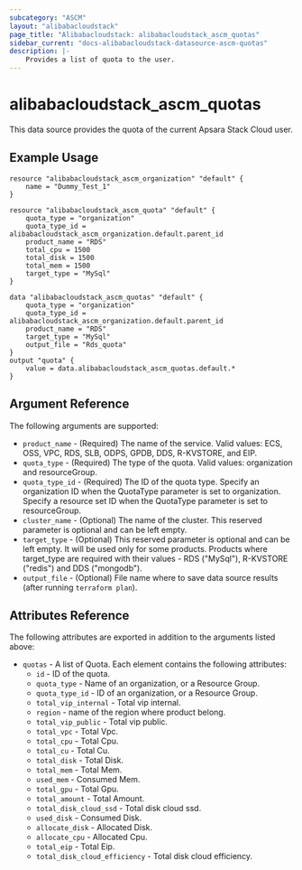 ```yaml
---
subcategory: "ASCM"
layout: "alibabacloudstack"
page_title: "Alibabacloudstack: alibabacloudstack_ascm_quotas"
sidebar_current: "docs-alibabacloudstack-datasource-ascm-quotas"
description: |-
    Provides a list of quota to the user.
---
```


# alibabacloudstack\_ascm_quotas

This data source provides the quota of the current Apsara Stack Cloud user.

## Example Usage

```
resource "alibabacloudstack_ascm_organization" "default" {
    name = "Dummy_Test_1"
}

resource "alibabacloudstack_ascm_quota" "default" {
    quota_type = "organization"
    quota_type_id = alibabacloudstack_ascm_organization.default.parent_id
    product_name = "RDS"
    total_cpu = 1500
    total_disk = 1500
    total_mem = 1500
    target_type = "MySql"
}

data "alibabacloudstack_ascm_quotas" "default" {
    quota_type = "organization"
    quota_type_id = alibabacloudstack_ascm_organization.default.parent_id
    product_name = "RDS"
    target_type = "MySql"
    output_file = "Rds_quota"
}
output "quota" {
    value = data.alibabacloudstack_ascm_quotas.default.*
}
```

## Argument Reference

The following arguments are supported:

  * `product_name` - (Required) The name of the service. Valid values: ECS, OSS, VPC, RDS, SLB, ODPS, GPDB, DDS, R-KVSTORE, and EIP.
  * `quota_type` - (Required) The type of the quota. Valid values: organization and resourceGroup.
  * `quota_type_id` - (Required) The ID of the quota type. Specify an organization ID when the QuotaType parameter is set to organization. Specify a resource set ID when the QuotaType parameter is set to resourceGroup.
  * `cluster_name` - (Optional) The name of the cluster. This reserved parameter is optional and can be left empty.
  * `target_type` - (Optional) This reserved parameter is optional and can be left empty. It will be used only for some products. Products where target_type are required with their values - RDS ("MySql"), R-KVSTORE ("redis") and DDS ("mongodb").
  * `output_file` - (Optional) File name where to save data source results (after running `terraform plan`).

## Attributes Reference

The following attributes are exported in addition to the arguments listed above:

* `quotas` - A list of Quota. Each element contains the following attributes:
  * `id` - ID of the quota.
  * `quota_type` - Name of an organization, or a Resource Group.
  * `quota_type_id` - ID of an organization, or a Resource Group.
  * `total_vip_internal` - Total vip internal.
  * `region` - name of the region where product belong.
  * `total_vip_public` - Total vip public.
  * `total_vpc` - Total Vpc.
  * `total_cpu` - Total Cpu.
  * `total_cu` - Total Cu.
  * `total_disk` - Total Disk.
  * `total_mem` - Total Mem.
  * `used_mem` - Consumed Mem.
  * `total_gpu` - Total Gpu.
  * `total_amount` - Total Amount.
  * `total_disk_cloud_ssd` - Total disk cloud ssd.
  * `used_disk` - Consumed Disk.
  * `allocate_disk` - Allocated Disk.
  * `allocate_cpu` - Allocated Cpu.
  * `total_eip` - Total Eip.
  * `total_disk_cloud_efficiency` - Total disk cloud efficiency.